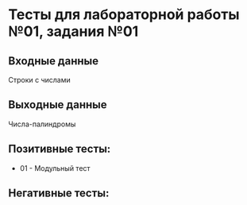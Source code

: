 # Тесты для лабораторной работы №01, задания №01

## Входные данные
Строки с числами

## Выходные данные
Числа-палиндромы

## Позитивные тесты:
- 01 - Модульный тест

## Негативные тесты:
